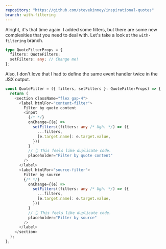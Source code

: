 ```yaml
---
repository: "https://github.com/stevekinney/inspirational-quotes"
branch: with-filtering
---
```


Alright, it's that time again. I added some filters, but there are some new complexities that you need to deal with. Let's take a look at the `with-filtering` branch.

````ts
type QuoteFilterProps = {
  filters: QuoteFilters;
  setFilters: any; // Change me!
};
````

Also, I don't love that I had to define the same event handler twice in the JSX output.

````ts
const QuoteFilter = ({ filters, setFilters }: QuoteFilterProps) => {
  return (
    <section className="flex gap-4">
      <label htmlFor="content-filter">
        Filter by quote content
        <input
          {/* */}
          onChange={(e) =>
            setFilters((filters: any /* Ugh. */) => ({
              ...filters,
              [e.target.name]: e.target.value,
            }))
          }
          // 👆 This feels like duplicate code.
          placeholder="Filter by quote content"
        />
      </label>
      <label htmlFor="source-filter">
        Filter by source
        {/* */}
          onChange={(e) =>
            setFilters((filters: any /* Ugh. */) => ({
              ...filters,
              [e.target.name]: e.target.value,
            }))
          }
          // 👆 This feels like duplicate code.
          placeholder="Filter by source"
        />
      </label>
    </section>
  );
};
````
